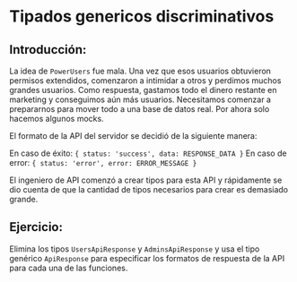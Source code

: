 # Tipados genericos discriminativos

## Introducción:

La idea de `PowerUsers` fue mala. Una vez que esos usuarios obtuvieron permisos extendidos, comenzaron a intimidar a otros y perdimos muchos grandes usuarios. Como respuesta, gastamos todo el dinero restante en marketing y conseguimos aún más usuarios. Necesitamos comenzar a prepararnos para mover todo a una base de datos real. Por ahora solo hacemos algunos mocks.

El formato de la API del servidor se decidió de la siguiente manera:

En caso de éxito: `{ status: 'success', data: RESPONSE_DATA }`
En caso de error: `{ status: 'error', error: ERROR_MESSAGE }`

El ingeniero de API comenzó a crear tipos para esta API y rápidamente se dio cuenta de que la cantidad de tipos necesarios para crear es demasiado grande.

## Ejercicio:

Elimina los tipos `UsersApiResponse` y `AdminsApiResponse` y usa el tipo genérico `ApiResponse` para especificar los formatos de respuesta de la API
para cada una de las funciones.